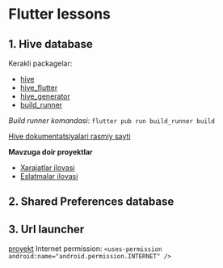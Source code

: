 # Flutter lessons

## 1. Hive database
Kerakli packagelar:

- [hive](https://pub.dev/packages/hive)
- [hive_flutter](https://pub.dev/packages/hive_flutter)
- [hive_generator](https://pub.dev/packages/hive_generator)
- [build_runner](https://pub.dev/packages/build_runner)

*Build runner komandasi*: ```flutter pub run build_runner build```

[Hive dokumentatsiyalari rasmiy sayti](https://docs.hivedb.dev/#/)

**Mavzuga doir proyektlar**
- [Xarajatlar ilovasi](https://github.com/qahor0v/flutter_with_me/tree/master/my_expenses)
- [Eslatmalar ilovasi](https://github.com/qahor0v/flutter_with_me/tree/master/hive_db)

## 2. Shared Preferences database


## 3. Url launcher
[proyekt](https://github.com/qahor0v/Flutter-Lessons/tree/master/url_launcher_lesson)
Internet permission: ``` <uses-permission android:name="android.permission.INTERNET" /> ```





